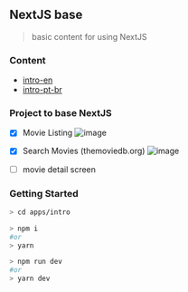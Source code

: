 ## NextJS base

> basic content for using NextJS

### Content

- [intro-en](./intro-en.md)
- [intro-pt-br](intro-pt-br.md)

### Project to base NextJS

- [x] Movie Listing
![image](https://user-images.githubusercontent.com/65451957/192426585-ae1bd567-52f0-4413-9fc7-6b33fce34d72.png)

- [x] Search Movies (themoviedb.org)
![image](https://user-images.githubusercontent.com/65451957/192426483-9986c244-b619-4201-8ae8-6485896dabbd.png)

- [ ] movie detail screen

### Getting Started
```sh
> cd apps/intro

> npm i
#or
> yarn

> npm run dev
#or
> yarn dev
```
